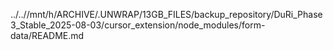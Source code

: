 ../..//mnt/h/ARCHIVE/.UNWRAP/13GB_FILES/backup_repository/DuRi_Phase3_Stable_2025-08-03/cursor_extension/node_modules/form-data/README.md